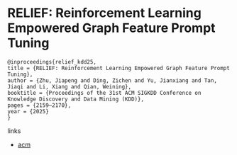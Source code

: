 # RELIEF: Reinforcement Learning Empowered Graph Feature Prompt Tuning

```
@inproceedings{relief_kdd25,
title = {RELIEF: Reinforcement Learning Empowered Graph Feature Prompt Tuning},
author = {Zhu, Jiapeng and Ding, Zichen and Yu, Jianxiang and Tan, Jiaqi and Li, Xiang and Qian, Weining},
booktitle = {Proceedings of the 31st ACM SIGKDD Conference on Knowledge Discovery and Data Mining (KDD)},
pages = {2159–2170},
year = {2025}
}
```

links
- [acm](https://dl.acm.org/doi/10.1145/3690624.3709252)
